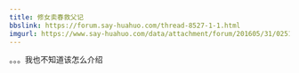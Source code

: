 ```yaml
---
title: 修女卖春救父记
bbslink: https://forum.say-huahuo.com/thread-8527-1-1.html
imgurl: https://www.say-huahuo.com/data/attachment/forum/201605/31/025139eotn5sitvzzsln3o.png
---
```


。。。我也不知道该怎么介绍<!--more-->
